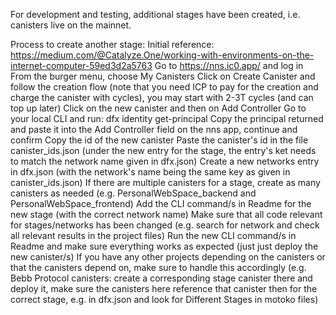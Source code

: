 For development and testing, additional stages have been created, i.e. canisters live on the mainnet.

Process to create another stage:
Initial reference: https://medium.com/@Catalyze.One/working-with-environments-on-the-internet-computer-59ed3d2a5763
Go to https://nns.ic0.app/ and log in
From the burger menu, choose My Canisters
Click on Create Canister and follow the creation flow (note that you need ICP to pay for the creation and charge the canister with cycles), you may start with 2-3T cycles (and can top up later)
Click on the new canister and then on Add Controller
Go to your local CLI and run: dfx identity get-principal
Copy the principal returned and paste it into the Add Controller field on the nns app, continue and confirm
Copy the id of the new canister
Paste the canister's id in the file canister_ids.json (under the new entry for the stage, the entry's ket needs to match the network name given in dfx.json) 
Create a new networks entry in dfx.json (with the network's name being the same key as given in canister_ids.json)
If there are multiple canisters for a stage, create as many canisters as needed (e.g. PersonalWebSpace_backend and PersonalWebSpace_frontend)
Add the CLI command/s in Readme for the new stage (with the correct network name)
Make sure that all code relevant for stages/networks has been changed (e.g. search for network and check all relevant results in the project files)
Run the new CLI command/s in Readme and make sure everything works as expected (just just deploy the new canister/s)
If you have any other projects depending on the canisters or that the canisters depend on, make sure to handle this accordingly (e.g. Bebb Protocol canisters: create a corresponding stage canister there and deploy it, make sure the canisters here reference that canister then for the correct stage, e.g. in dfx.json and look for Different Stages in motoko files)